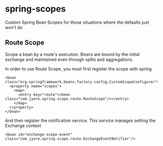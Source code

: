 # spring-scopes
Custom Spring Bean Scopes for those situations where the defaults just won't do

## Route Scope
Scope a bean by a route's execution. Beans are bound by the initial exchange and maintained even through splits and aggregations.

In order to use Route Scope, you must first register the scope with spring

    <bean class="org.springframework.beans.factory.config.CustomScopeConfigurer">
      <property name="scopes">
        <map>
          <entry key="route"><bean class="com.jyore.spring.scope.route.RouteScope"/></entry>
        </map>
      </property>
    </bean>

And then register the notification service. This service manages setting the Exchange context

    <bean id="exchange-scope-event" class="com.jyore.spring.scope.route.ExchangeEventNotifier"/>
